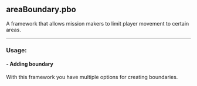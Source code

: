 ## areaBoundary.pbo

A framework that allows mission makers to limit player movement to certain areas.

****

### Usage:

#### - Adding boundary

With this framework you have multiple options for creating boundaries.
